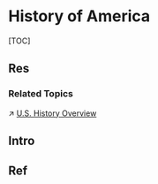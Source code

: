 # History of America

[TOC]



## Res
### Related Topics
↗ [U.S. History Overview](../../../🌏%20Politics%20&%20Demography/Countries%20Overview/America/United%20States%20🇺🇸/U.S.%20History%20Overview/U.S.%20History%20Overview.md)



## Intro



## Ref
